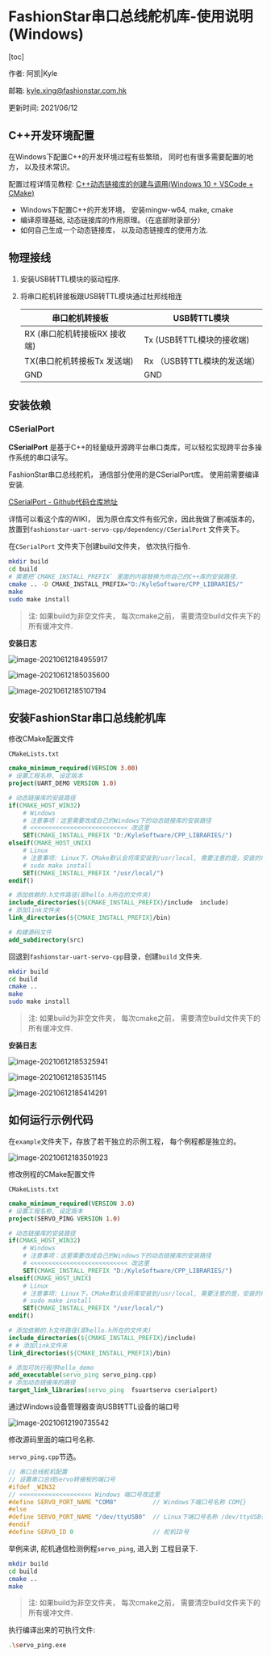 # FashionStar串口总线舵机库-使用说明(Windows)

[toc]

 作者: 阿凯|Kyle

 邮箱: kyle.xing@fashionstar.com.hk

 更新时间: 2021/06/12

## C++开发环境配置

在Windows下配置C++的开发环境过程有些繁琐， 同时也有很多需要配置的地方， 以及技术常识。 

配置过程详情见教程: [C++动态链接库的创建与调用(Windows 10 + VSCode + CMake)](https://zhuanlan.zhihu.com/p/380045878)

- Windows下配置C++的开发环境， 安装mingw-w64, make, cmake
- 编译原理基础, 动态链接库的作用原理。（在底部附录部分）
- 如何自己生成一个动态链接库， 以及动态链接库的使用方法.



## 物理接线

1. 安装USB转TTL模块的驱动程序.

2. 将串口舵机转接板跟USB转TTL模块通过杜邦线相连

   | 串口舵机转接板               | USB转TTL模块                |
   | ---------------------------- | --------------------------- |
   | RX (串口舵机转接板RX 接收端) | Tx (USB转TTL模块的接收端)   |
   | TX(串口舵机转接板Tx 发送端)  | Rx （USB转TTL模块的发送端） |
   | GND                          | GND                         |



## 安装依赖

### CSerialPort

**CSerialPort** 是基于C++的轻量级开源跨平台串口类库，可以轻松实现跨平台多操作系统的串口读写。

FashionStar串口总线舵机， 通信部分使用的是CSerialPort库。 使用前需要编译安装.

[CSerialPort - Github代码仓库地址](https://github.com/itas109/CSerialPort)

详情可以看这个库的WIKI， 因为原仓库文件有些冗余，因此我做了删减版本的， 放置到`fashionstar-uart-servo-cpp/dependency/CSerialPort` 文件夹下。 

在`CSerialPort` 文件夹下创建build文件夹， 依次执行指令. 

```bash
mkdir build
cd build
# 需要把`CMAKE_INSTALL_PREFIX` 里面的内容替换为你自己的C++库的安装路径. 
cmake .. -D CMAKE_INSTALL_PREFIX="D:/KyleSoftware/CPP_LIBRARIES/"
make
sudo make install
```

> 注:  如果build为非空文件夹， 每次cmake之前， 需要清空build文件夹下的所有缓冲文件. 



**安装日志**

![image-20210612184955917](image/FashionStar串口总线舵机库-使用说明(Windows)/image-20210612184955917.png)

![image-20210612185035600](image/FashionStar串口总线舵机库-使用说明(Windows)/image-20210612185035600.png)

![image-20210612185107194](image/FashionStar串口总线舵机库-使用说明(Windows)/image-20210612185107194.png)





## 安装FashionStar串口总线舵机库

修改CMake配置文件

`CMakeLists.txt`

```cmake
cmake_minimum_required(VERSION 3.00)
# 设置工程名称, 设定版本
project(UART_DEMO VERSION 1.0)

# 动态链接库的安装路径
if(CMAKE_HOST_WIN32)
    # Windows
    # 注意事项：这里需要改成自己的Windows下的动态链接库的安装路径
    # <<<<<<<<<<<<<<<<<<<<<<<<<<< 改这里
    SET(CMAKE_INSTALL_PREFIX "D:/KyleSoftware/CPP_LIBRARIES/")
elseif(CMAKE_HOST_UNIX)
    # Linux
    # 注意事项: Linux下，CMake默认会将库安装到/usr/local, 需要注意的是，安装的时候需要sudo权限
    # sudo make install
    SET(CMAKE_INSTALL_PREFIX "/usr/local/")
endif()

# 添加依赖的.h文件路径(即hello.h所在的文件夹)
include_directories(${CMAKE_INSTALL_PREFIX}/include  include)
# 添加link文件夹
link_directories(${CMAKE_INSTALL_PREFIX}/bin)

# 构建源码文件
add_subdirectory(src)

```



回退到`fashionstar-uart-servo-cpp`目录，创建`build` 文件夹.

```bash
mkdir build
cd build
cmake ..
make
sudo make install
```

> 注: 如果build为非空文件夹， 每次cmake之前， 需要清空build文件夹下的所有缓冲文件. 



**安装日志**

![image-20210612185325941](image/FashionStar串口总线舵机库-使用说明(Windows)/image-20210612185325941.png)



![image-20210612185351145](image/FashionStar串口总线舵机库-使用说明(Windows)/image-20210612185351145.png)



![image-20210612185414291](image/FashionStar串口总线舵机库-使用说明(Windows)/image-20210612185414291.png)

## 如何运行示例代码

在`example`文件夹下，存放了若干独立的示例工程， 每个例程都是独立的。 

![image-20210612183501923](image/串口总线舵机库安装教程(Ubuntu)/image-20210612183501923.png)

修改例程的CMake配置文件

`CMakeLists.txt`

```cmake
cmake_minimum_required(VERSION 3.0)
# 设置工程名称, 设定版本
project(SERVO_PING VERSION 1.0)

# 动态链接库的安装路径
if(CMAKE_HOST_WIN32)
    # Windows
    # 注意事项：这里需要改成自己的Windows下的动态链接库的安装路径
    # <<<<<<<<<<<<<<<<<<<<<<<<<<< 改这里
    SET(CMAKE_INSTALL_PREFIX "D:/KyleSoftware/CPP_LIBRARIES/")
elseif(CMAKE_HOST_UNIX)
    # Linux
    # 注意事项: Linux下，CMake默认会将库安装到/usr/local, 需要注意的是，安装的时候需要sudo权限
    # sudo make install
    SET(CMAKE_INSTALL_PREFIX "/usr/local/")
endif()

# 添加依赖的.h文件路径(即hello.h所在的文件夹)
include_directories(${CMAKE_INSTALL_PREFIX}/include)
# # 添加link文件夹
link_directories(${CMAKE_INSTALL_PREFIX}/bin)

# 添加可执行程序hello_demo
add_executable(servo_ping servo_ping.cpp)
# 添加动态链接库的路径
target_link_libraries(servo_ping  fsuartservo cserialport)

```

通过Windows设备管理器查询USB转TTL设备的端口号

![image-20210612190735542](image/FashionStar串口总线舵机库-使用说明(Windows)/image-20210612190735542.png)

修改源码里面的端口号名称. 

`servo_ping.cpp`节选。

```cpp
// 串口总线舵机配置
// 设置串口总线Servo转接板的端口号
#ifdef _WIN32
// <<<<<<<<<<<<<<<<<<<< Windows 端口号改这里
#define SERVO_PORT_NAME "COM8" 	        // Windows下端口号名称 COM{}
#else
#define SERVO_PORT_NAME "/dev/ttyUSB0" 	// Linux下端口号名称 /dev/ttyUSB{}
#endif
#define SERVO_ID 0 				        // 舵机ID号
```



举例来讲, 舵机通信检测例程`servo_ping`, 进入到 工程目录下.

```bash
mkdir build
cd build
cmake ..
make
```

> 注: 如果build为非空文件夹， 每次cmake之前， 需要清空build文件夹下的所有缓冲文件. 

执行编译出来的可执行文件: 

```bash
.\servo_ping.exe
```

